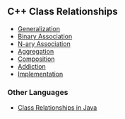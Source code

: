 ## C++ Class Relationships

* [Generalization]
* [Binary Association]
* [N-ary Association]
* [Aggregation]
* [Composition]
* [Addiction]
* [Implementation]

### Other Languages

* [Class Relationships in Java]

[Class Relationships in Java]: https://habr.com/post/150041/

[Generalization]: https://github.com/AlvinGames/class-relationships-cpp/tree/master/1%20Generalization
[Binary Association]: https://github.com/AlvinGames/class-relationships-cpp/tree/master/2%20Binary%20Association
[N-ary Association]: https://github.com/AlvinGames/class-relationships-cpp/tree/master/3%20N-ary%20Association
[Aggregation]: https://github.com/AlvinGames/class-relationships-cpp/tree/master/4%20Aggregation
[Composition]: https://github.com/AlvinGames/class-relationships-cpp/tree/master/5%20Composition
[Addiction]: https://github.com/AlvinGames/class-relationships-cpp/tree/master/6%20Addiction
[Implementation]: https://github.com/AlvinGames/class-relationships-cpp/tree/master/7%20Implementation
